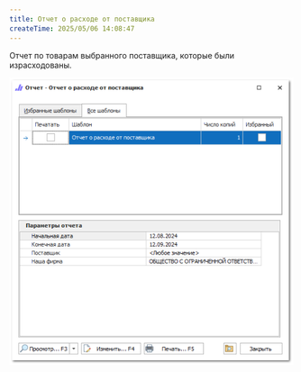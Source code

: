 ```yaml
---
title: Отчет о расходе от поставщика
createTime: 2025/05/06 14:08:47
---
```

Отчет по товарам выбранного поставщика, которые были израсходованы.

![](../../../assets/specification/image110.png)



